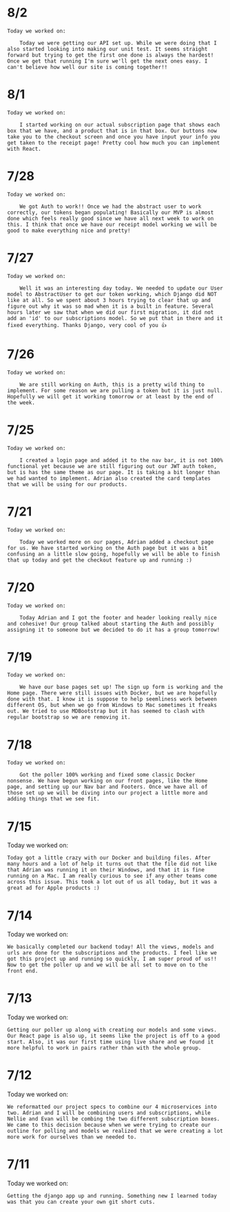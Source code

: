 # 8/2

    Today we worked on:

        Today we were getting our API set up. While we were doing that I also started looking into making our unit test. It seems straight forward but trying to get the first one done is always the hardest! Once we get that running I'm sure we'll get the next ones easy. I can't believe how well our site is coming together!!

# 8/1

    Today we worked on:

        I started working on our actual subscription page that shows each box that we have, and a product that is in that box. Our buttons now take you to the checkout screen and once you have input your info you get taken to the receipt page! Pretty cool how much you can implement with React.

# 7/28

    Today we worked on:

        We got Auth to work!! Once we had the abstract user to work correctly, our tokens began populating! Basically our MVP is almost done which feels really good since we have all next week to work on this. I think that once we have our receipt model working we will be good to make everything nice and pretty!

# 7/27

    Today we worked on:

        Well it was an interesting day today. We needed to update our User model to AbstractUser to get our token working, which Django did NOT like at all. So we spent about 3 hours trying to clear that up and figure out why it was so mad when it is a built in feature. Several hours later we saw that when we did our first migration, it did not add an 'id' to our subscriptions model. So we put that in there and it fixed everything. Thanks Django, very cool of you 👍

# 7/26

    Today we worked on:

        We are still working on Auth, this is a pretty wild thing to implement. For some reason we are pulling a token but it is just null. Hopefully we will get it working tomorrow or at least by the end of the week.

# 7/25

    Today we worked on:

        I created a login page and added it to the nav bar, it is not 100% functional yet because we are still figuring out our JWT auth token, but is has the same theme as our page. It is taking a bit longer than we had wanted to implement. Adrian also created the card templates that we will be using for our products.

# 7/21

    Today we worked on:

        Today we worked more on our pages, Adrian added a checkout page for us. We have started working on the Auth page but it was a bit confusing an a little slow going, hopefully we will be able to finish that up today and get the checkout feature up and running :)

# 7/20

    Today we worked on:

        Today Adrian and I got the footer and header looking really nice and cohesive! Our group talked about starting the Auth and possibly assigning it to someone but we decided to do it has a group tomorrow!

# 7/19

    Today we worked on:

        We have our base pages set up! The sign up form is working and the Home page. There were still issues with Docker, but we are hopefully done with that. I know it is suppose to help seemliness work between different OS, but when we go from Windows to Mac sometimes it freaks out. We tried to use MDBootstrap but it has seemed to clash with regular bootstrap so we are removing it.

# 7/18

    Today we worked on:

        Got the poller 100% working and fixed some classic Docker nonsense. We have begun working on our front pages, like the Home page, and setting up our Nav bar and Footers. Once we have all of those set up we will be diving into our project a little more and adding things that we see fit.

# 7/15

Today we worked on:

    Today got a little crazy with our Docker and building files. After many hours and a lot of help it turns out that the file did not like that Adrian was running it on their Windows, and that it is fine running on a Mac. I am really curious to see if any other teams come across this issue. This took a lot out of us all today, but it was a great ad for Apple products :)

# 7/14

Today we worked on:

    We basically completed our backend today! All the views, models and urls are done for the subscriptions and the products. I feel like we got this project up and running so quickly, I am super proud of us!! Now to get the poller up and we will be all set to move on to the front end.

# 7/13

Today we worked on:

    Getting our poller up along with creating our models and some views. Our React page is also up, it seems like the project is off to a good start. Also, it was our first time using live share and we found it more helpful to work in pairs rather than with the whole group.

# 7/12

Today we worked on:

    We reformatted our project specs to combine our 4 microservices into two. Adrian and I will be combining users and subscriptions, while Nellie and Evan will be combing the two different subscription boxes. We came to this decision because when we were trying to create our outline for polling and models we realized that we were creating a lot more work for ourselves than we needed to.

# 7/11

Today we worked on:

    Getting the django app up and running. Something new I learned today was that you can create your own git short cuts.
